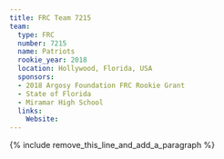 ```yaml
---
title: FRC Team 7215
team:
  type: FRC
  number: 7215
  name: Patriots
  rookie_year: 2018
  location: Hollywood, Florida, USA
  sponsors:
  - 2018 Argosy Foundation FRC Rookie Grant
  - State of Florida
  - Miramar High School
  links:
    Website:
---
```


{% include remove_this_line_and_add_a_paragraph %}